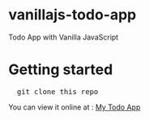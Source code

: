 # vanillajs-todo-app
Todo App with Vanilla JavaScript
# Getting started
<pre>
  git clone this_repo
</pre>
You can view it online at : <a href = "https://okeioliseh.github.io/vanillajs-todo-app/">My Todo App</a>

